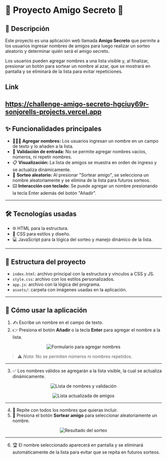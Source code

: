 # 🎉 Proyecto Amigo Secreto 🎁

## 📝 Descripción

Este proyecto es una aplicación web llamada **Amigo Secreto** que permite a los usuarios ingresar nombres de amigos para luego realizar un sorteo aleatorio y determinar quién será el amigo secreto.

Los usuarios pueden agregar nombres a una lista visible y, al finalizar, presionar un botón para sortear un nombre al azar, que se mostrará en pantalla y se eliminará de la lista para evitar repeticiones.

## Link
https://challenge-amigo-secreto-hgciuy69r-sonjorells-projects.vercel.app
---

## ✨ Funcionalidades principales

- 🧑‍🤝‍🧑 **Agregar nombres:** Los usuarios ingresan un nombre en un campo de texto y lo añaden a la lista.  
- 🚫 **Validación de entrada:** No se permite agregar nombres vacíos, números, ni repetir nombres.  
- 📋 **Visualización:** La lista de amigos se muestra en orden de ingreso y se actualiza dinámicamente.  
- 🎲 **Sorteo aleatorio:** Al presionar "Sortear amigo", se selecciona un nombre aleatoriamente y se elimina de la lista para futuros sorteos.  
- ⌨️ **Interacción con teclado:** Se puede agregar un nombre presionando la tecla Enter además del botón "Añadir".

---

## 🛠 Tecnologías usadas

- 🌐 HTML para la estructura.  
- 🎨 CSS para estilos y diseño.  
- 💻 JavaScript para la lógica del sorteo y manejo dinámico de la lista.

---

## 📂 Estructura del proyecto

- `index.html`: archivo principal con la estructura y vínculos a CSS y JS.  
- `style.css`: archivo con los estilos personalizados.  
- `app.js`: archivo con la lógica del programa.  
- `assets/`: carpeta con imágenes usadas en la aplicación.

---

## 🚀 Cómo usar la aplicación

1. ✍️ Escribe un nombre en el campo de texto.  
2. 👉 Presiona el botón **Añadir** o la tecla **Enter** para agregar el nombre a la lista.

<p align="center">
  <img src="https://github.com/user-attachments/assets/cb0ffc3a-cdfa-49b5-a01d-0b4bc6b32cde" alt="Formulario para agregar nombres" />
</p>

> ⚠️ *Nota:* No se permiten números ni nombres repetidos.

---

3. ✅ Los nombres válidos se agregarán a la lista visible, la cual se actualiza dinámicamente.

<p align="center">
  <img src="https://github.com/user-attachments/assets/eb722160-24f8-4356-99d2-b04d0da3a405" alt="Lista de nombres y validación" />
</p>

<p align="center">
  <img src="https://github.com/user-attachments/assets/b9836801-07f7-4521-9a43-e896fe961fae" alt="Lista actualizada de amigos" />
</p>

---

4. 🔄 Repite con todos los nombres que quieras incluir.  
5. 🎉 Presiona el botón **Sortear amigo** para seleccionar aleatoriamente un nombre.

<p align="center">
  <img src="https://github.com/user-attachments/assets/5b513903-1c99-4736-886a-2636220d7aff" alt="Resultado del sorteo" />
</p>

---

6. 🏆 El nombre seleccionado aparecerá en pantalla y se eliminará automáticamente de la lista para evitar que se repita en futuros sorteos.

